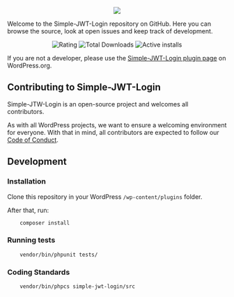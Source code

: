 <p align="center">
    <img src="https://ps.w.org/simple-jwt-login/assets/banner-772x250.png?rev=2106097">
</p>
<p>
Welcome to the Simple-JWT-Login repository on GitHub. Here you can browse the source, look at open issues and keep track of development.
</p>

<p align="center">

   <img src="https://img.shields.io/wordpress/plugin/stars/simple-jwt-login" alt="Rating" />
   <img src="https://img.shields.io/wordpress/plugin/dt/simple-jwt-login" alt="Total Downloads" />
   <img src="https://img.shields.io/wordpress/plugin/installs/simple-jwt-login" alt="Active installs" />

</p>

If you are not a developer, please use the [Simple-JWT-Login plugin page](https://wordpress.org/plugins/simple-jwt-login/) on WordPress.org.

## Contributing to Simple-JWT-Login
Simple-JTW-Login is an open-source project and welcomes all contributors.

As with all WordPress projects, we want to ensure a welcoming environment for everyone. With that in mind, all contributors are expected to follow our [Code of Conduct](https://github.com/nicumicle/simple-jwt-login/blob/master/CODE_OF_CONDUCT.md).

## Development

### Installation

Clone this repository in your WordPress `/wp-content/plugins` folder.

After that, run:
```
    composer install
```


### Running tests

```
    vendor/bin/phpunit tests/
```

### Coding Standards

```
    vendor/bin/phpcs simple-jwt-login/src
```

 
